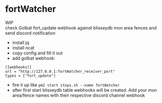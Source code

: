 # fortWatcher

WIP  
check Golbat fort_update webhook against blisseydb mon area fences and send discord notification 

- install jq
- install ncat
- copy config and fill it out
- add golbat webhook:  
```
[[webhooks]]
url = "http://127.0.0.1:fortWatcher_receiver_port"
types = ["fort_update"]
```
- fire it up like `pm2 start stops.sh --name fortWatcher`
- after first start blisseydb table webhooks will be created. Add your mon area/fence names with their respective discord channel webhook
